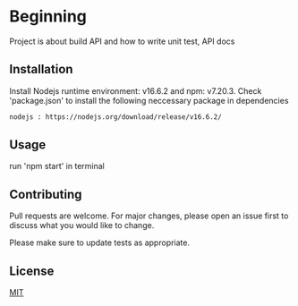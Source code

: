 # Beginning
Project is about build API and how to write unit test, API docs

## Installation
Install Nodejs runtime environment: v16.6.2 and npm: v7.20.3.
Check 'package.json' to install the following neccessary package in dependencies
```bash
nodejs : https://nodejs.org/download/release/v16.6.2/
```

## Usage

run 'npm start' in terminal 

## Contributing
Pull requests are welcome. For major changes, please open an issue first to discuss what you would like to change.

Please make sure to update tests as appropriate.

## License
[MIT](https://choosealicense.com/licenses/mit/)